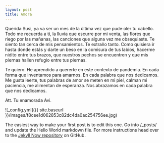 ```yaml
---
layout: post
title: Amora
---
```


Querida Susi, ya va ser un mes de la última vez que pude oler tu cabello. Todo me recuerda a ti, la lluvia que escurre por mi venta, las flores que riego por las mañanas, las canciones que alguna vez me obsequiaste. Te siento tan cerca de mis pensamientos. Te extraño tanto. Como quisiera ir hasta donde estás y darte un beso en la comisura de tus labios, hacerme nidito entre tus brazos, que nuestros pechos se encuentren y que mis piernas hallen refugio entre tus piernas.

Te quiero. He aprendido a quererte en este contexto de pandemia. En cada forma que inventamos para amarnos. En cada palabra que nos dedicamos. Me gusta leerte, tus palabras de amor se meten en mi piel, calman mi paciencia, me alimentan de esperanza. Nos abrazamos en cada palabra que nos dedicamos. 

Att. Tu enamorada Avi.


![_config.yml]({{ site.baseurl }}/images/f8cee1d062853c82dc4da0ac254756ee.jpg) 


The easiest way to make your first post is to edit this one. Go into /_posts/ and update the Hello World markdown file. For more instructions head over to the [Jekyll Now repository](https://github.com/barryclark/jekyll-now) on GitHub.
